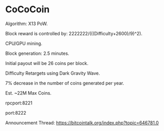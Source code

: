 CoCoCoin
========
Algorithm: X13 PoW.

Block reward is controlled by: 2222222/(((Difficulty+2600)/9)^2).

CPU/GPU mining.

Block generation: 2.5 minutes.

Initial payout will be 26 coins per block.

Difficulty Retargets using Dark Gravity Wave.

7% decrease in the number of coins generated per year.

Est. ~22M Max Coins.

rpcport:8221

port:8222

Announcement Thread: https://bitcointalk.org/index.php?topic=646781.0
